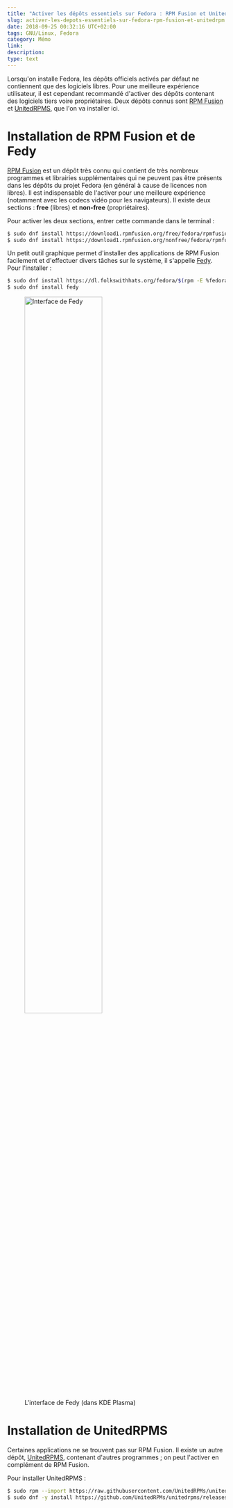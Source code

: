 ```yaml
---
title: "Activer les dépôts essentiels sur Fedora : RPM Fusion et UnitedRPMS"
slug: activer-les-depots-essentiels-sur-fedora-rpm-fusion-et-unitedrpm
date: 2018-09-25 00:32:16 UTC+02:00
tags: GNU/Linux, Fedora
category: Mémo
link: 
description: 
type: text
---
```


Lorsqu'on installe Fedora, les dépôts officiels activés par défaut ne contiennent que des logiciels libres. Pour une meilleure expérience utilisateur, il est cependant recommandé d'activer des dépôts contenant des logiciels tiers voire propriétaires. Deux dépôts connus sont [RPM Fusion](https://rpmfusion.org) et [UnitedRPMS](https://unitedrpms.github.io), que l'on va installer ici. <!-- TEASER_END -->

# Installation de RPM Fusion et de Fedy

[RPM Fusion](https://rpmfusion.org) est un dépôt très connu qui contient de très nombreux programmes et librairies supplémentaires qui ne peuvent pas être présents dans les dépôts du projet Fedora (en général à cause de licences non libres). Il est indispensable de l'activer pour une meilleure expérience (notamment avec les codecs vidéo pour les navigateurs). Il existe deux sections&nbsp;: **free** (libres) et **non-free** (propriétaires).

Pour activer les deux sections, entrer cette commande dans le terminal&nbsp;:

```bash
$ sudo dnf install https://download1.rpmfusion.org/free/fedora/rpmfusion-free-release-$(rpm -E %fedora).noarch.rpm # free
$ sudo dnf install https://download1.rpmfusion.org/nonfree/fedora/rpmfusion-nonfree-release-$(rpm -E %fedora).noarch.rpm # non-free
```

Un petit outil graphique permet d'installer des applications de RPM Fusion facilement et d'effectuer divers tâches sur le système, il s'appelle [Fedy](https://www.folkswithhats.org). Pour l'installer&nbsp;:

```bash
$ sudo dnf install https://dl.folkswithhats.org/fedora/$(rpm -E %fedora)/RPMS/fedy-release.rpm
$ sudo dnf install fedy
```
<figure class="text-center">
    <img src="/assets/img/fedy.png" alt="Interface de Fedy" width="65%" />
    <figcaption>L'interface de Fedy (dans KDE Plasma)</figcaption>
</figure>

# Installation de UnitedRPMS

Certaines applications ne se trouvent pas sur RPM Fusion. Il existe un autre dépôt, [UnitedRPMS](https://unitedrpms.github.io), contenant d'autres programmes&nbsp;; on peut l'activer en complément de RPM Fusion.

Pour installer UnitedRPMS&nbsp;:

```bash
$ sudo rpm --import https://raw.githubusercontent.com/UnitedRPMs/unitedrpms/master/URPMS-GPG-PUBLICKEY-Fedora-24 # import de clé GPG
$ sudo dnf -y install https://github.com/UnitedRPMs/unitedrpms/releases/download/8/unitedrpms-$(rpm -E %fedora)-8.fc$(rpm -E %fedora).noarch.rpm
```
